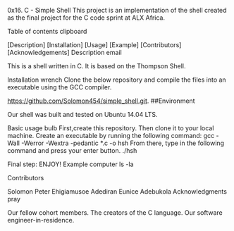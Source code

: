 0x16. C - Simple Shell
This project is an implementation of the shell created as the final project for the C code sprint at ALX Africa.

Table of contents clipboard

[Description]
[Installation]
[Usage]
[Example]
[Contributors]
[Acknowledgements]
Description email

This is a shell written in C. It is based on the Thompson Shell.

Installation wrench
Clone the below repository and compile the files into an executable using the GCC compiler.

https://github.com/Solomon454/simple_shell.git.
##Environment

Our shell was built and tested on Ubuntu 14.04 LTS.

Basic usage bulb
First,create this repository.
Then clone it to your local machine.
Create an executable by running the following command:
gcc -Wall -Werror -Wextra -pedantic *.c -o hsh
From there, type in the following command and press your enter button.
./hsh

Final step: ENJOY!
Example computer
ls -la


Contributors 

Solomon Peter Ehigiamusoe
Adediran Eunice Adebukola
Acknowledgments pray

Our fellow cohort members.
The creators of the C language.
Our software engineer-in-residence.
